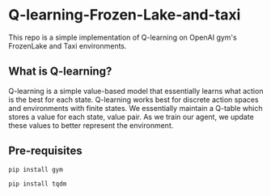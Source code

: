 # Q-learning-Frozen-Lake-and-taxi

This repo is a simple implementation of Q-learning on OpenAI gym's FrozenLake and Taxi environments. 

## What is Q-learning? 
Q-learning is a simple value-based model that essentially learns what action is the best for each state. Q-learning works best for discrete action spaces and environments with finite states. We essentially maintain a Q-table which stores a value for each state, value pair. As we train our agent, we update these values to better represent the environment.

## Pre-requisites
```
pip install gym
```

```
pip install tqdm
```
